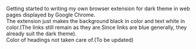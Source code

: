 Getting started to writing my own browser extension for dark theme in web pages displayed by Google Chrome.<br />
The extension just makes the background black in color and text white in color.(The links still remain as they are.Since links are blue generally, they already suit the dark theme).<br />
Color of headings not taken care of.(To be updated) 
